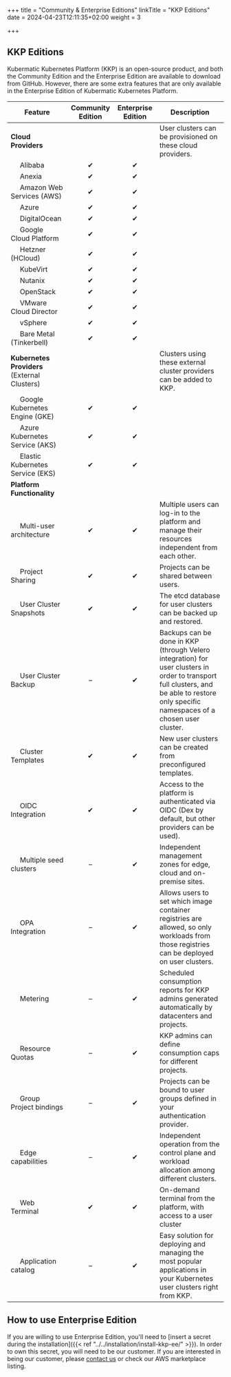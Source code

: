 +++
title = "Community & Enterprise Editions"
linkTitle = "KKP Editions"
date = 2024-04-23T12:11:35+02:00
weight = 3

+++

## KKP Editions

Kubermatic Kubernetes Platform (KKP) is an open-source product, and both the Community Edition and the Enterprise Edition are available to download from GitHub. However, there are some extra features that are only available in the Enterprise Edition of Kubermatic Kubernetes Platform.

| Feature | Community Edition | Enterprise Edition | Description |
|---------|:-----------------:|:------------------:|-------------|
| **Cloud Providers** | | | User clusters can be provisioned on these cloud providers.
| &nbsp;&nbsp;&nbsp;&nbsp;&nbsp;Alibaba | ✔ | ✔ | |
| &nbsp;&nbsp;&nbsp;&nbsp;&nbsp;Anexia | ✔ | ✔ | |
| &nbsp;&nbsp;&nbsp;&nbsp;&nbsp;Amazon Web Services (AWS) | ✔ | ✔ | |
| &nbsp;&nbsp;&nbsp;&nbsp;&nbsp;Azure | ✔ | ✔ | |
| &nbsp;&nbsp;&nbsp;&nbsp;&nbsp;DigitalOcean | ✔ | ✔ | |
| &nbsp;&nbsp;&nbsp;&nbsp;&nbsp;Google Cloud Platform | ✔ | ✔ | |
| &nbsp;&nbsp;&nbsp;&nbsp;&nbsp;Hetzner (HCloud) | ✔ | ✔ | |
| &nbsp;&nbsp;&nbsp;&nbsp;&nbsp;KubeVirt | ✔ | ✔ | |
| &nbsp;&nbsp;&nbsp;&nbsp;&nbsp;Nutanix | ✔ | ✔ | |
| &nbsp;&nbsp;&nbsp;&nbsp;&nbsp;OpenStack | ✔ | ✔ | |
| &nbsp;&nbsp;&nbsp;&nbsp;&nbsp;VMware Cloud Director | ✔ | ✔ | |
| &nbsp;&nbsp;&nbsp;&nbsp;&nbsp;vSphere | ✔ | ✔ | |
| &nbsp;&nbsp;&nbsp;&nbsp;&nbsp;Bare Metal (Tinkerbell) | ✔ | ✔ | |
| **Kubernetes Providers** (External Clusters) | | | Clusters using these external cluster providers can be added to KKP.
| &nbsp;&nbsp;&nbsp;&nbsp;&nbsp;Google Kubernetes Engine (GKE) | ✔ | ✔ | |
| &nbsp;&nbsp;&nbsp;&nbsp;&nbsp;Azure Kubernetes Service (AKS) | ✔ | ✔ | |
| &nbsp;&nbsp;&nbsp;&nbsp;&nbsp;Elastic Kubernetes Service (EKS) | ✔ | ✔ | |
| **Platform Functionality** |
| &nbsp;&nbsp;&nbsp;&nbsp;&nbsp;Multi-user architecture | ✔ | ✔ | Multiple users can log-in to the platform and manage their resources independent from each other. |
| &nbsp;&nbsp;&nbsp;&nbsp;&nbsp;Project Sharing | ✔ | ✔ | Projects can be shared between users. |
| &nbsp;&nbsp;&nbsp;&nbsp;&nbsp;User Cluster Snapshots | ✔ | ✔ | The etcd database for user clusters can be backed up and restored. |
| &nbsp;&nbsp;&nbsp;&nbsp;&nbsp;User Cluster Backup | – | ✔ | Backups can be done in KKP (through Velero integration) for user clusters in order to transport full clusters, and be able to restore only specific namespaces of a chosen user cluster. |
| &nbsp;&nbsp;&nbsp;&nbsp;&nbsp;Cluster Templates | ✔ | ✔ | New user clusters can be created from preconfigured templates. |
| &nbsp;&nbsp;&nbsp;&nbsp;&nbsp;OIDC Integration | ✔ | ✔ | Access to the platform is authenticated via OIDC (Dex by default, but other providers can be used). |
| &nbsp;&nbsp;&nbsp;&nbsp;&nbsp;Multiple seed clusters | – | ✔ | Independent management zones for edge, cloud and on-premise sites. |
| &nbsp;&nbsp;&nbsp;&nbsp;&nbsp;OPA Integration | – | ✔ | Allows users to set which image container registries are allowed, so only workloads from those registries can be deployed on user clusters. |
| &nbsp;&nbsp;&nbsp;&nbsp;&nbsp;Metering | – | ✔ | Scheduled consumption reports for KKP admins generated automatically by datacenters and projects. |
| &nbsp;&nbsp;&nbsp;&nbsp;&nbsp;Resource Quotas | – | ✔ | KKP admins can define consumption caps for different projects. |
| &nbsp;&nbsp;&nbsp;&nbsp;&nbsp;Group Project bindings | – | ✔ | Projects can be bound to user groups defined in your authentication provider. |
| &nbsp;&nbsp;&nbsp;&nbsp;&nbsp;Edge capabilities | – | ✔ | Independent operation from the control plane and workload allocation among different clusters. |
| &nbsp;&nbsp;&nbsp;&nbsp;&nbsp;Web Terminal | ✔ | ✔ | On-demand terminal from the platform, with access to a user cluster |
| &nbsp;&nbsp;&nbsp;&nbsp;&nbsp;Application catalog | – | ✔ | Easy solution for deploying and managing the most popular applications in your Kubernetes user clusters right from KKP. |

## How to use Enterprise Edition

If you are willing to use Enterprise Edition, you'll need to [insert a secret during the installation]({{< ref "../../installation/install-kkp-ee/" >}}). In order to own this secret, you will need to be our customer. If you are interested in being our customer, please [contact us](https://www.kubermatic.com/contact-us/) or check our AWS marketplace listing.
